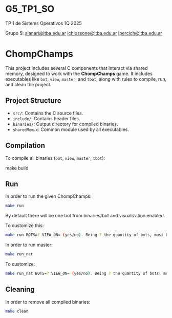 # G5_TP1_SO
TP 1 de Sistems Operativos 1Q 2025 

Grupo 5:
alanari@itba.edu.ar
lchiossone@itba.edu.ar
lpercich@itba.edu.ar

# ChompChamps

This project includes several C components that interact via shared memory, designed to work with the **ChompChamps** game. It includes executables like `bot`, `view`, `master`, and `tbot`, along with rules to compile, run, and clean the project.

## Project Structure

- `src/`: Contains the C source files.
- `include/`: Contains header files.
- `binaries/`: Output directory for compiled binaries.
- `sharedMem.c`: Common module used by all executables.

## Compilation

To compile all binaries (`bot`, `view`, `master`, `tbot`):

make build

## Run

In order to run the given ChompChamps:
```bash
make run
```
By default there will be one bot from binaries/bot and visualization enabled.

To customize this:
```bash
make run BOTS=? VIEW_ON= (yes/no). Being ? the quantity of bots, must be lower than 10 (ten) and higher than 0 (cero).
```
In order to run master:
```bash
make run_nat
```
To customize:
```bash
make run_nat BOTS=? VIEW_ON= (yes/no). Being ? the quantity of bots, must be lower than 10 (ten) and higher than 0 (cero).
```
## Cleaning

In order to remove all compiled binaries:
```bash
make clean
```